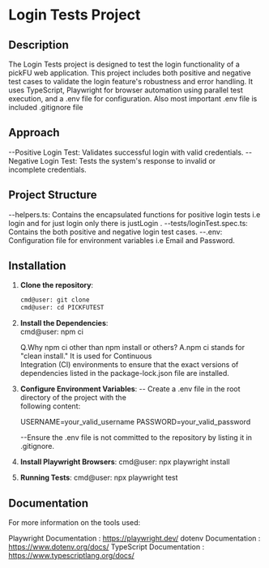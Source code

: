 # Login Tests Project

## Description

The Login Tests project is designed to test the login functionality of a pickFU web application. This project includes both positive and negative test cases to validate the login feature's robustness and error handling. It uses TypeScript, Playwright for browser automation using parallel test execution, and a .env file for configuration. Also most important .env file is included .gitignore file

## Approach

--Positive Login Test: Validates successful login with valid credentials.
--Negative Login Test: Tests the system's response to invalid or  
 incomplete credentials.

## Project Structure

--helpers.ts: Contains the encapsulated functions for positive login tests i.e login and for just login only there is justLogin .
--tests/loginTest.spec.ts: Contains the both positive and negative login test cases.
--.env: Configuration file for environment variables i.e Email and Password.

## Installation

1. **Clone the repository**:

   ```sh
   cmd@user: git clone
   cmd@user: cd PICKFUTEST

   ```

2. **Install the Dependencies**:  
   cmd@user: npm ci

   Q.Why npm ci other than npm install or others?
   A.npm ci stands for "clean install." It is used for Continuous  
    Integration (CI) environments to ensure that the exact versions of
   dependencies listed in the package-lock.json file are installed.

3. **Configure Environment Variables**:
   -- Create a .env file in the root directory of the project with the  
    following content:

   USERNAME=your_valid_username
   PASSWORD=your_valid_password

   --Ensure the .env file is not committed to the repository by listing
   it in .gitignore.

4. **Install Playwright Browsers**:
   cmd@user: npx playwright install

5. **Running Tests**:
   cmd@user: npx playwright test

## Documentation

For more information on the tools used:

Playwright Documentation : https://playwright.dev/
dotenv Documentation : https://www.dotenv.org/docs/
TypeScript Documentation : https://www.typescriptlang.org/docs/
